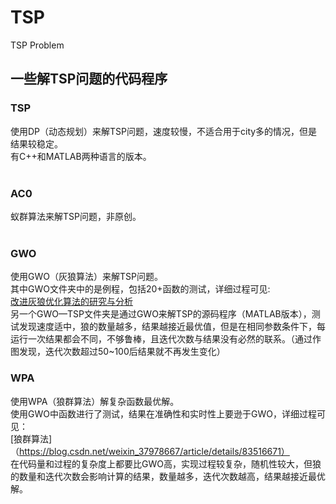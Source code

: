 # TSP
TSP Problem <br>
## 一些解TSP问题的代码程序
### TSP
使用DP（动态规划）来解TSP问题，速度较慢，不适合用于city多的情况，但是结果较稳定。<br>
有C++和MATLAB两种语言的版本。<br>
<br>
### AC0
蚁群算法来解TSP问题，非原创。<br>
<br>
### GWO
使用GWO（灰狼算法）来解TSP问题。<br>
其中GWO文件夹中的是例程，包括20+函数的测试，详细过程可见:<br>
[改进灰狼优化算法的研究与分析](https://wenku.baidu.com/view/5dfd5a16ce84b9d528ea81c758f5f61fb6362812.html)<br>
另一个GWO—TSP文件夹是通过GWO来解TSP的源码程序（MATLAB版本），测试发现速度适中，狼的数量越多，结果越接近最优值，但是在相同参数条件下，每运行一次结果都会不同，不够鲁棒，且迭代次数与结果没有必然的联系。（通过作图发现，迭代次数超过50~100后结果就不再发生变化）
<br>
### WPA
使用WPA（狼群算法）解复杂函数最优解。<br>
使用GWO中函数进行了测试，结果在准确性和实时性上要逊于GWO，详细过程可见：<br>
[狼群算法]（https://blog.csdn.net/weixin_37978667/article/details/83516671）<br>
在代码量和过程的复杂度上都要比GWO高，实现过程较复杂，随机性较大，但狼的数量和迭代次数会影响计算的结果，数量越多，迭代次数越高，结果越接近最优解。

